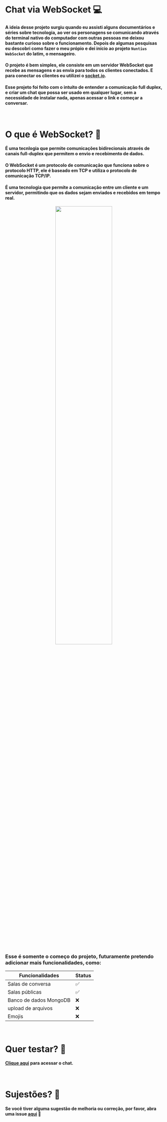 # Chat via WebSocket 💻
#### A ideia desse projeto surgiu quando eu assisti alguns documentários e séries sobre tecnologia, ao ver os personagens se comunicando através do terminal nativo do computador com outras pessoas me deixou bastante curioso sobre o funcionamento. Depois de algumas pesquisas eu descobri como fazer o meu própio e dei início ao projeto ```Nuntius WebSocket``` do latim, o mensageiro.

#### O projeto é bem simples, ele consiste em um servidor WebSocket que recebe as mensagens e as envia para todos os clientes conectados. E para conectar os clientes eu utilizei o [socket.io](https://socket.io/).

#### Esse projeto foi feito com o intuito de entender a comunicação full duplex, e criar um chat que possa ser usado em qualquer lugar, sem a necessidade de instalar nada, apenas acessar o link e começar a conversar.

<br>

# O que é WebSocket? 🤔 

#### É uma tecnlogia que permite comunicações bidirecionais através de canais full-duplex que permitem o envio e recebimento de dados.  

#### O WebSocket é um protocolo de comunicação que funciona sobre o protocolo HTTP, ele é baseado em TCP e utiliza o protocolo de comunicação TCP/IP. 

####  É uma tecnologia que permite a comunicação entre um cliente e um servidor, permitindo que os dados sejam enviados e recebidos em tempo real.

<p align="center"> 
  <img src="https://user-images.githubusercontent.com/97262778/191837083-850ccc0c-7b23-4446-be0b-900405a720e0.png" width="60%"/> 
</p>

<br>

### Esse é somente o começo do projeto, futuramente pretendo adicionar mais funcionalidades, como:

| Funcionalidades | Status |
| --- | --- |
| Salas de conversa | ✅ |
| Salas públicas | ✅ |
| Banco de dados MongoDB | ❌ |
| upload de arquivos | ❌ |
| Emojis | ❌ |

<br>

# Quer testar? 🚀

#### [Clique aqui](https://nuntius-msg.herokuapp.com/) para acessar o chat.

<br>

# Sujestões? 🤔

#### Se você tiver alguma sugestão de melhoria ou correção, por favor, abra uma issue [aqui](https://github.com/pedroFnseca/Nuntius-WebSocket/issues/new/choose) 🚀
